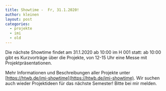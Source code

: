 ```yaml
---
title: Showtime -  Fr, 31.1.2020!
author: kleinen
layout: post
categories:
  - projekte
  - imi
  - old
---
```


Die nächste Showtime findet am 31.1.2020 ab 10:00 im H 001 statt: ab 10:00 gibt
es Kurzvorträge über die Projekte, von 12-15 Uhr eine Messe mit Projektpräsentationen.

Mehr Informationen und Beschreibungen aller Projekte unter [https://htwb.de/imi-showtime](https://htwb.de/imi-showtime). Wir suchen auch wieder Projektideen für das nächste Semester! Bitte bei mir melden.
